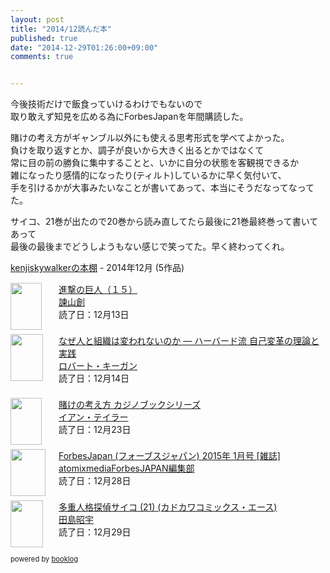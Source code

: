 ```yaml
---
layout: post
title: "2014/12読んだ本"
published: true
date: "2014-12-29T01:26:00+09:00"
comments: true


---
```


今後技術だけで飯食っていけるわけでもないので  
取り敢えず知見を広める為にForbesJapanを年間購読した。  
  
賭けの考え方がギャンブル以外にも使える思考形式を学べてよかった。  
負けを取り返すとか、調子が良いから大きく出るとかではなくて  
常に目の前の勝負に集中することと、いかに自分の状態を客観視できるか  
雑になったり感情的になったり(ティルト)しているかに早く気付いて、  
手を引けるかが大事みたいなことが書いてあって、本当にそうだなってなってた。  
  
サイコ、21巻が出たので20巻から読み直してたら最後に21巻最終巻って書いてあって  
最後の最後までどうしようもない感じで笑ってた。早く終わってくれ。


<div style="margin-bottom:15px;"><a href="http://booklog.jp/users/kenjiskywalker" target="_blank">kenjiskywalkerの本棚</a> - 2014年12月 (5作品)</div><div style="margin-bottom:5px;"><div style="width:75px;height:75px;float:left;margin-right:2px;"><a href="http://booklog.jp/item/1/B00PC2LHAS" target="_blank"><img src="http://ecx.images-amazon.com/images/I/511pkjktdpL._SL75_.jpg" width="50" height="75" alt="" /></a></div><div><a href="http://booklog.jp/item/1/B00PC2LHAS" target="_blank">進撃の巨人（１５）</a><br /><a href="http://booklog.jp/author/%E8%AB%AB%E5%B1%B1%E5%89%B5" target="_blank">諫山創</a><br />読了日：12月13日<br /></div><br style="clear:both;" /></div><div style="margin-bottom:5px;"><div style="width:75px;height:75px;float:left;margin-right:2px;"><a href="http://booklog.jp/item/1/B00MRRF3K6" target="_blank"><img src="http://ecx.images-amazon.com/images/I/512kb6uEZSL._SL75_.jpg" width="52" height="75" alt="" /></a></div><div><a href="http://booklog.jp/item/1/B00MRRF3K6" target="_blank">なぜ人と組織は変われないのか ― ハーバード流 自己変革の理論と実践</a><br /><a href="http://booklog.jp/author/%E3%83%AD%E3%83%90%E3%83%BC%E3%83%88%E3%83%BB%E3%82%AD%E3%83%BC%E3%82%AC%E3%83%B3" target="_blank">ロバート・キーガン</a><br />読了日：12月14日<br /></div><br style="clear:both;" /></div><div style="margin-bottom:5px;"><div style="width:75px;height:75px;float:left;margin-right:2px;"><a href="http://booklog.jp/item/1/B008DBXFDM" target="_blank"><img src="http://ecx.images-amazon.com/images/I/51HwTkthHsL._SL75_.jpg" width="50" height="75" alt="" /></a></div><div><a href="http://booklog.jp/item/1/B008DBXFDM" target="_blank">賭けの考え方 カジノブックシリーズ</a><br /><a href="http://booklog.jp/author/%E3%82%A4%E3%82%A2%E3%83%B3%E3%83%BB%E3%83%86%E3%82%A4%E3%83%A9%E3%83%BC" target="_blank">イアン・テイラー</a><br />読了日：12月23日<br /></div><br style="clear:both;" /></div><div style="margin-bottom:5px;"><div style="width:75px;height:75px;float:left;margin-right:2px;"><a href="http://booklog.jp/item/1/B00PY5YDVI" target="_blank"><img src="http://ecx.images-amazon.com/images/I/51gLU3gWECL._SL75_.jpg" width="56" height="75" alt="" /></a></div><div><a href="http://booklog.jp/item/1/B00PY5YDVI" target="_blank">ForbesJapan (フォーブスジャパン) 2015年 1月号 [雑誌]</a><br /><a href="http://booklog.jp/author/atomixmediaForbesJAPAN%E7%B7%A8%E9%9B%86%E9%83%A8" target="_blank">atomixmediaForbesJAPAN編集部</a><br />読了日：12月28日<br /></div><br style="clear:both;" /></div><div style="margin-bottom:5px;"><div style="width:75px;height:75px;float:left;margin-right:2px;"><a href="http://booklog.jp/item/1/4041022835" target="_blank"><img src="http://ecx.images-amazon.com/images/I/51hf%2Bd7f63L._SL75_.jpg" width="52" height="75" alt="" /></a></div><div><a href="http://booklog.jp/item/1/4041022835" target="_blank">多重人格探偵サイコ (21) (カドカワコミックス・エース)</a><br /><a href="http://booklog.jp/author/%E7%94%B0%E5%B3%B6%E6%98%AD%E5%AE%87" target="_blank">田島昭宇</a><br />読了日：12月29日<br /></div><br style="clear:both;" /></div><div style="margin:10px 0;font-size:80%;">powered by <a href="http://booklog.jp" target="_blank">booklog</a></div>

